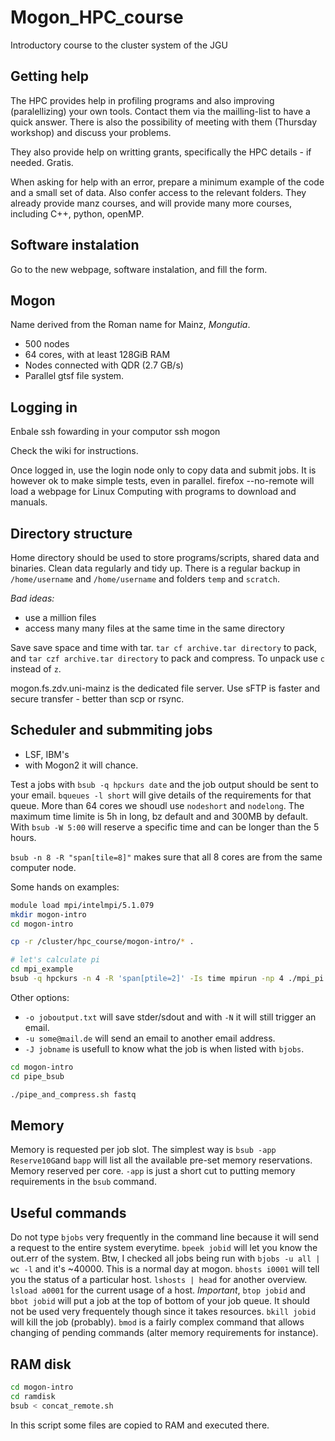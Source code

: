 # Mogon_HPC_course
Introductory course to the cluster system of the JGU

## Getting help
The HPC provides help in profiling programs and also improving (paralellizing) your own tools. Contact them via the mailling-list to have a quick answer. There is also the possibility of meeting with them (Thursday workshop) and discuss your problems.

They also provide help on writting grants, specifically the HPC details - if needed. Gratis. 

When asking for help with an error, prepare a minimum example of the code and a small set of data. Also confer access to the relevant folders.
They already provide manz courses, and will provide many more courses, including C++, python, openMP.

## Software instalation
Go to the new webpage, software instalation, and fill the form.

## Mogon
Name derived from the Roman name for Mainz, *Mongutia*.
- 500 nodes
- 64 cores, with at least 128GiB RAM
- Nodes connected with QDR (2.7 GB/s)
- Parallel gtsf file system.

## Logging in
Enbale ssh fowarding in your computor
ssh mogon

Check the wiki for instructions.

Once logged in, use the login node only to copy data and submit jobs. It is however ok to make simple tests, even in parallel.
firefox --no-remote will load a webpage for Linux Computing with programs to download and manuals.

## Directory structure
Home directory should be used to store programs/scripts, shared data and binaries. Clean data regularly and tidy up.
There is a regular backup in `/home/username` and `/home/username` and folders `temp` and `scratch`.

*Bad ideas:*
- use a million files
- access many many files at the same time in the same directory

Save save space and time with tar. `tar cf archive.tar directory` to pack, and `tar czf archive.tar directory` to pack and compress. To unpack use `c` instead of `z`.

mogon.fs.zdv.uni-mainz is the dedicated file server. Use sFTP is faster and secure transfer - better than scp or rsync.


## Scheduler and submmiting jobs
- LSF, IBM's
- with Mogon2 it will chance.

Test a jobs with `bsub -q hpckurs date` and the job output should be sent to your email. `bqueues -l short` will give details of the requirements for that queue. More than 64 cores we shoudl use `nodeshort` and `nodelong`. The maximum time limite is 5h in long, bz default and and 300MB by default. With `bsub -W 5:00` will reserve a specific time and can be longer than the 5 hours.

`bsub -n 8 -R "span[tile=8]"` makes sure that all 8 cores are from the same computer node. 

Some hands on examples:

```bash
module load mpi/intelmpi/5.1.079
mkdir mogon-intro
cd mogon-intro

cp -r /cluster/hpc_course/mogon-intro/* .

# let's calculate pi
cd mpi_example
bsub -q hpckurs -n 4 -R 'span[ptile=2]' -Is time mpirun -np 4 ./mpi_pi 1000000000
```

Other options:
- `-o joboutput.txt` will save stder/sdout and with `-N` it will still trigger an email. 
- `-u some@mail.de` will send an email to another email address.
- `-J jobname` is usefull to know what the job is when listed with `bjobs`.

```bash
cd mogon-intro
cd pipe_bsub

./pipe_and_compress.sh fastq
```


## Memory
Memory is requested per job slot. The simplest way is `bsub -app Reserve10G`and `bapp` will list all the available pre-set memory reservations. Memory reserved per core. `-app` is just a short cut to putting memory requirements in the `bsub` command.


## Useful commands
Do not type `bjobs` very frequently in the command line because it will send a request to the entire system everytime. `bpeek jobid` will let you know the out.err of the system. Btw, I checked all jobs being run with `bjobs -u all | wc -l` and it's ~40000. This is a normal day at mogon. `bhosts i0001` will tell you the status of a particular host. `lshosts | head` for another overview. `lsload a0001` for the current usage of a host. *Important*, `btop jobid` and `bbot jobid` will put a job at the top of bottom of your job queue. It should not be used very frequentely though since it takes resources. `bkill jobid` will kill the job (probably). `bmod` is a fairly complex command that allows changing of pending commands (alter memory requirements for instance).  


## RAM disk


```bash
cd mogon-intro
cd ramdisk
bsub < concat_remote.sh
```

In this script some files are copied to RAM and executed there.
